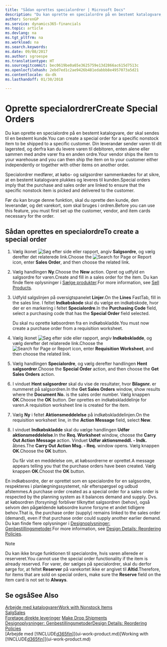 ```yaml
---
title: "Sådan oprettes specialordrer | Microsoft Docs"
description: "Du kan oprette en specialordre på en bestemt katalogvare, der skal sendes til en bestemt kunde. Din leverandør sender varen til dit lagersted, og derfra kan du levere varen til debitoren, enten alene eller sammen med andre varer fra en anden ordre."
author: SorenGP
ms.service: dynamics365-financials
ms.topic: article
ms.devlang: na
ms.tgt_pltfrm: na
ms.workload: na
ms.search.keywords: 
ms.date: 09/08/2017
ms.author: sgroespe
ms.translationtype: HT
ms.sourcegitcommit: bec0619be0a65e3625759e13d2866ac615d7513c
ms.openlocfilehash: 2ebd7ed1c2ae9426b481edabbb8e4957073a5d21
ms.contentlocale: da-dk
ms.lasthandoff: 01/30/2018

---
```

# <a name="create-special-orders"></a><span data-ttu-id="96af2-104">Oprette specialordrer</span><span class="sxs-lookup"><span data-stu-id="96af2-104">Create Special Orders</span></span>
<span data-ttu-id="96af2-105">Du kan oprette en specialordre på en bestemt katalogvare, der skal sendes til en bestemt kunde.</span><span class="sxs-lookup"><span data-stu-id="96af2-105">You can create a special order for a specific nonstock item to be shipped to a specific customer.</span></span> <span data-ttu-id="96af2-106">Din leverandør sender varen til dit lagersted, og derfra kan du levere varen til debitoren, enten alene eller sammen med andre varer fra en anden ordre.</span><span class="sxs-lookup"><span data-stu-id="96af2-106">Your vendor ships the item to your warehouse and you can then ship the item on to your customer either independently or together with other items on another order.</span></span>  

<span data-ttu-id="96af2-107">Specialordrer medfører, at købs- og salgsordrer sammenkædes for at sikre, at en bestemt katalogvare plukkes og leveres til kunden.</span><span class="sxs-lookup"><span data-stu-id="96af2-107">Special orders imply that the purchase and sales order are linked to ensure that the specific nonstock item is picked and delivered to the customer.</span></span>  

<span data-ttu-id="96af2-108">Før du kan bruge denne funktion, skal du oprette den kunde, den leverandør, og det varekort, som skal bruges i ordren.</span><span class="sxs-lookup"><span data-stu-id="96af2-108">Before you can use this feature, you must first set up the customer, vendor, and item cards necessary for the order.</span></span>  

## <a name="to-create-a-special-order"></a><span data-ttu-id="96af2-109">Sådan oprettes en specialordre</span><span class="sxs-lookup"><span data-stu-id="96af2-109">To create a special order</span></span>  
1.  <span data-ttu-id="96af2-110">Vælg ikonet ![Søg efter side eller rapport](media/ui-search/search_small.png "Ikonet Søg efter side eller rapport"), angiv **Salgsordre**, og vælg derefter det relaterede link.</span><span class="sxs-lookup"><span data-stu-id="96af2-110">Choose the ![Search for Page or Report](media/ui-search/search_small.png "Search for Page or Report icon") icon, enter **Sales Order**, and then choose the related link.</span></span>  
2. <span data-ttu-id="96af2-111">Vælg handlingen **Ny**.</span><span class="sxs-lookup"><span data-stu-id="96af2-111">Choose the **New** action.</span></span> <span data-ttu-id="96af2-112">Opret og udfyld en  salgsordre for varen.</span><span class="sxs-lookup"><span data-stu-id="96af2-112">Create and fill in a  sales order for the item.</span></span> <span data-ttu-id="96af2-113">Du kan finde flere oplysninger i [Sælge produkter](sales-how-sell-products.md).</span><span class="sxs-lookup"><span data-stu-id="96af2-113">For more information, see [Sell Products](sales-how-sell-products.md).</span></span>
3.  <span data-ttu-id="96af2-114">Udfyld salgslinjen på oversigtspanelet **Linjer**.</span><span class="sxs-lookup"><span data-stu-id="96af2-114">On the **Lines** FastTab, fill in the sales line.</span></span> <span data-ttu-id="96af2-115">I feltet **Indkøbskode** skal du vælge en indkøbskode, hvor der er en markering i feltet **Specialordre**.</span><span class="sxs-lookup"><span data-stu-id="96af2-115">In the **Purchasing Code** field, select a purchasing code that has the **Special Order** field selected.</span></span>

    <span data-ttu-id="96af2-116">Du skal nu oprette købsordren fra en indkøbskladde.</span><span class="sxs-lookup"><span data-stu-id="96af2-116">You must now create a purchase order from a requisition worksheet.</span></span>  
4. <span data-ttu-id="96af2-117">Vælg ikonet ![Søg efter side eller rapport](media/ui-search/search_small.png "Ikonet Søg efter side eller rapport"), angiv **Indkøbskladde**, og vælg derefter det relaterede link.</span><span class="sxs-lookup"><span data-stu-id="96af2-117">Choose the ![Search for Page or Report](media/ui-search/search_small.png "Search for Page or Report icon") icon, enter **Requisition Worksheet**, and then choose the related link.</span></span>  
5. <span data-ttu-id="96af2-118">Vælg handlingen **Specialordre**, og vælg derefter handlingen **Hent salgsordrer**.</span><span class="sxs-lookup"><span data-stu-id="96af2-118">Choose the **Special Order** action, and then choose the **Get Sales Orders** action.</span></span>  
6.  <span data-ttu-id="96af2-119">I vinduet **Hent salgsordrer** skal du vise de resultater, hvor **Bilagsnr.** er nummeret på salgsordren.</span><span class="sxs-lookup"><span data-stu-id="96af2-119">In the **Get Sales Orders** window, show results where the **Document No.** is the sales order number.</span></span> <span data-ttu-id="96af2-120">Vælg knappen **OK**.</span><span class="sxs-lookup"><span data-stu-id="96af2-120">Choose the **OK** button.</span></span> <span data-ttu-id="96af2-121">Der oprettes en indkøbskladdelinje for varen.</span><span class="sxs-lookup"><span data-stu-id="96af2-121">A requisition worksheet line is created for the item.</span></span>  
7.  <span data-ttu-id="96af2-122">Vælg **Ny** i feltet **Aktionsmeddelelse** på indkøbskladdelinjen.</span><span class="sxs-lookup"><span data-stu-id="96af2-122">On the requisition worksheet line, in the **Action Message** field, select **New**.</span></span>  
8.  <span data-ttu-id="96af2-123">I vinduet **Indkøbskladde** skal du vælge handlingen **Udfør aktionsmeddelelse**.</span><span class="sxs-lookup"><span data-stu-id="96af2-123">In the **Req. Worksheet** window, choose the **Carry Out Action Message** action.</span></span> <span data-ttu-id="96af2-124">Vinduet **Udfør aktionsmeddl. - Indk.** åbnes.</span><span class="sxs-lookup"><span data-stu-id="96af2-124">The **Carry Out Action Msg. - Req.** window opens.</span></span> <span data-ttu-id="96af2-125">Vælg knappen **OK**.</span><span class="sxs-lookup"><span data-stu-id="96af2-125">Choose the **OK** button.</span></span>  

    <span data-ttu-id="96af2-126">Du får vist en meddelelse om, at købsordrerne er oprettet.</span><span class="sxs-lookup"><span data-stu-id="96af2-126">A message appears telling you that the purchase orders have been created.</span></span> <span data-ttu-id="96af2-127">Vælg knappen **OK**.</span><span class="sxs-lookup"><span data-stu-id="96af2-127">Choost the **OK** button.</span></span>  

<span data-ttu-id="96af2-128">En indkøbsordre, der er oprettet som en specialordre for en salgsordre, respekteres i planlægningssystemet, når efterspørgsel og udbud afstemmes.</span><span class="sxs-lookup"><span data-stu-id="96af2-128">A purchase order created as a special order for a sales order is respected by the planning system as it balances demand and supply.</span></span> <span data-ttu-id="96af2-129">Dvs. at købsordren (forsyning) forbliver tilknyttet salgsordren (behov), også selvom den pågældende købsordre kunne forsyne et andet tidligere behov.</span><span class="sxs-lookup"><span data-stu-id="96af2-129">That is, the purchase order (supply) remains linked to the sales order (demand), even if that purchase order could supply another earlier demand.</span></span> <span data-ttu-id="96af2-130">Du kan finde flere oplysninger i [Designoplysninger: Genbestillingsmetoder](design-details-reservation-order-tracking-and-action-messaging.md).</span><span class="sxs-lookup"><span data-stu-id="96af2-130">For more information, see [Design Details: Reordering Policies](design-details-reservation-order-tracking-and-action-messaging.md).</span></span>  

> [!NOTE]  
>  <span data-ttu-id="96af2-131">Du kan ikke bruge funktionen til specialordre, hvis varen allerede er reserveret.</span><span class="sxs-lookup"><span data-stu-id="96af2-131">You cannot use the special order functionality if the item is already reserved.</span></span> <span data-ttu-id="96af2-132">For varer, der sælges på specialordrer, skal du derfor sørge for, at feltet **Reserver** på varekortet ikke er angivet til **Altid**.</span><span class="sxs-lookup"><span data-stu-id="96af2-132">Therefore, for items that are sold on special orders, make sure the **Reserve** field on the item card is not set to **Always**.</span></span>  

## <a name="see-also"></a><span data-ttu-id="96af2-133">Se også</span><span class="sxs-lookup"><span data-stu-id="96af2-133">See Also</span></span>  
[<span data-ttu-id="96af2-134">Arbejde med katalogvarer</span><span class="sxs-lookup"><span data-stu-id="96af2-134">Work with Nonstock Items</span></span>](inventory-how-work-nonstock-items.md)  
[<span data-ttu-id="96af2-135">Salg</span><span class="sxs-lookup"><span data-stu-id="96af2-135">Sales</span></span>](sales-manage-sales.md)  
<span data-ttu-id="96af2-136">[Foretage direkte leveringer](sales-how-drop-shipment.md) </span><span class="sxs-lookup"><span data-stu-id="96af2-136">[Make Drop Shipments](sales-how-drop-shipment.md) </span></span>  
[<span data-ttu-id="96af2-137">Designoplysninger: Genbestillingsmetoder</span><span class="sxs-lookup"><span data-stu-id="96af2-137">Design Details: Reordering Policies</span></span>](design-details-reservation-order-tracking-and-action-messaging.md)  
<span data-ttu-id="96af2-138">[Arbejde med [!INCLUDE[d365fin](includes/d365fin_md.md)]](ui-work-product.md)</span><span class="sxs-lookup"><span data-stu-id="96af2-138">[Working with [!INCLUDE[d365fin](includes/d365fin_md.md)]](ui-work-product.md)</span></span>


